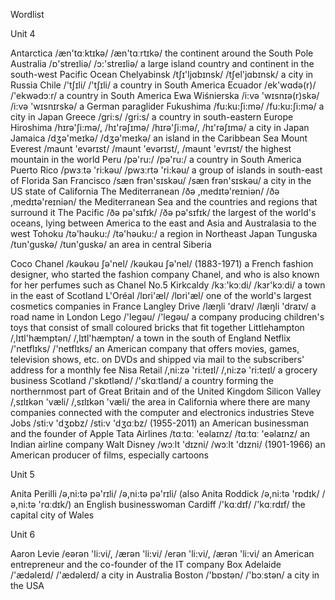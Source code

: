 Wordlist

Unit 4

Antarctica /æn'tɑːktɪkə/ /æn'tɑːrtɪkə/ the continent around the South Pole
Australia /ɒ'streɪliə/ /ɔ:'streɪliə/ a large island country and continent in the south-west Pacific Ocean
Chelyabinsk /tʃɪ'ljɑbɪnsk/ /tʃel'jɑbɪnsk/ a city in Russia
Chile /'tʃɪli/ /'tʃɪli/ a country in South America
Ecuador /ek'wɑdə(r)/ /'ekwədɔːr/ a country in South America
Ewa Wiśnierska /i:və 'wɪsnɪə(r)skə/ /i:və 'wɪsnɪrskə/ a German paraglider
Fukushima /fu:ku:ʃi:mə/ /fu:ku:ʃi:mə/ a city in Japan
Greece /gri:s/ /gri:s/ a country in south-eastern Europe
Hiroshima /hɪrə'ʃi:mə/, /hɪ'rəʃɪmə/ /hɪrə'ʃi:mə/, /hɪ'rəʃɪmə/ a city in Japan
Jamaica /dʒə'meɪkə/ /dʒə'meɪkə/ an island in the Caribbean Sea
Mount Everest /maunt 'evərɪst/ /maunt 'evərɪst/, /maunt 'evrɪst/ the highest mountain in the world
Peru /pə'ru:/ /pə'ru:/ a country in South America
Puerto Rico /pwɜːtə 'ri:kəu/ /pwɜːrtə 'ri:kəu/ a group of islands in south-east of Florida
San Francisco /sæn frən'sɪskəu/ /sæn frən'sɪskəu/ a city in the US state of California
The Mediterranean /ðə ,medɪtə'reɪniən/ /ðə ,medɪtə'reɪniən/ the Mediterranean Sea and the countries and regions that surround it
The Pacific /ðə pə'sɪfɪk/ /ðə pə'sɪfɪk/ the largest of the world's oceans, lying between America to the east and Asia and Australasia to the west
Tohoku /tə'həuku:/ /tə'həuku:/ a region in Northeast Japan
Tunguska /tun'guskə/ /tun'guskə/ an area in central Siberia

Coco Chanel /kəukəu ʃə'nel/ /kəukəu ʃə'nel/ (1883-1971) a French fashion designer, who started the fashion company Chanel, and who is also known for her perfumes such as Chanel No.5
Kirkcaldy /kɜː'kɔːdi/ /kɜr'kɔːdi/ a town in the east of Scotland
L'Oréal /lɒri'æl/ /lɒri'æl/ one of the world's largest cosmetics companies in France
Langley Drive /læŋli 'draɪv/ /læŋli 'draɪv/ a road name in London
Lego /'legəu/ /'legəu/ a company producing children's toys that consist of small coloured bricks that fit together
Littlehampton /,lɪtl'hæmptən/ /,lɪtl'hæmptən/ a town in the south of England
Netflix /'netflɪks/ /'netflɪks/ an American company that offers movies, games, television shows, etc. on DVDs and shipped via mail to the subscribers' address for a monthly fee
Nisa Retail /,ni:zə 'ri:teɪl/ /,ni:zə 'ri:teɪl/ a grocery business
Scotland /'skɒtlənd/ /'skɑːtlənd/ a country forming the northernmost part of Great Britain and of the United Kingdom
Silicon Valley /,sɪlɪkən 'væli/ /,sɪlɪkən 'væli/ the area in California where there are many companies connected with the computer and electronics industries
Steve Jobs /sti:v 'dʒɒbz/ /sti:v 'dʒɑːbz/ (1955-2011) an American businessman and the founder of Apple
Tata Airlines /tɑːtɑː 'eəlaɪnz/ /tɑːtɑː 'eəlaɪnz/ an Indian airline company
Walt Disney /wɔːlt 'dɪzni/ /wɔːlt 'dɪzni/ (1901-1966) an American producer of films, especially cartoons

Unit 5

Anita Perilli /ə,ni:tə pə'rɪli/ /ə,ni:tə pə'rɪli/ (also Anita Roddick /ə,ni:tə 'rɒdɪk/ /ə,ni:tə 'rɑːdɪk/) an English businesswoman
Cardiff /'kɑːdɪf/ /'kɑːrdɪf/ the capital city of Wales

Unit 6

Aaron Levie /eərən 'li:vi/, /ærən 'li:vi/ /erən 'li:vi/, /ærən 'li:vi/ an American entrepreneur and the co-founder of the IT company Box
Adelaide /'ædəleɪd/ /'ædəleɪd/ a city in Australia
Boston /'bɒstən/ /'bɔːstən/ a city in the USA